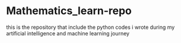 # Mathematics_learn-repo
this is the repository that include the python codes i wrote during my artificial intelligence and machine learning journey
